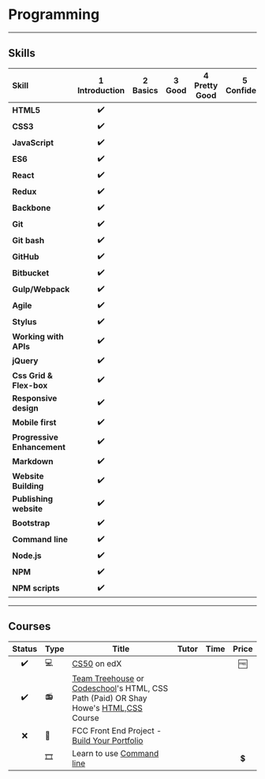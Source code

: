 # Programming

----

## Skills

[done]: https://user-images.githubusercontent.com/29199184/32275438-8385f5c0-bf0b-11e7-9406-42265f71e2bd.png "Done"

|               Skill              | 1<br>Introduction | 2<br>Basics   | 3<br>Good     | 4<br>Pretty Good | 5<br>Confident | 6<br>Awesome    |
|:-------------------------------- |:-----------------:|:-------------:|:-------------:|:----------------:|:--------------:|:---------------:|
|**HTML5**                         |✔️|
|**CSS3**                          |✔️|
|**JavaScript**                    |✔️|
|**ES6**                           |✔️|
|**React**                         |✔️|
|**Redux**                         |✔️|
|**Backbone**                      |✔️|
|**Git**                           |✔️|
|**Git bash**                      |✔️|
|**GitHub**                        |✔️|
|**Bitbucket**                     |✔️|
|**Gulp/Webpack**                  |✔️|
|**Agile**                         |✔️|
|**Stylus**                        |✔️|
|**Working with APIs**             |✔️|
|**jQuery**                        |✔️|
|**Css Grid & Flex-box**           |✔️|
|**Responsive design**             |✔️|
|**Mobile first**                  |✔️|
|**Progressive Enhancement**       |✔️|
|**Markdown**                      |✔️|
|**Website Building**              |✔️|
|**Publishing website**            |✔️|
|**Bootstrap**                     |✔️|
|**Command line**                  |✔️|
|**Node.js**                       |✔️|
|**NPM**                           |✔️|
|**NPM scripts**                   |✔️|

----

## Courses

| Status | Type | Title | Tutor | Time | Price |
| :------: | ------ | ------ | ------------ | ------- | :-------: |
|✔️|💻| [CS50](https://courses.edx.org/courses/course-v1%3AHarvardX%2BCS50%2BX/)  on edX |||🆓|
|✔️|📻|  [Team Treehouse](https://teamtreehouse.com/tracks) or [Codeschool](https://www.codeschool.com/learn/html-css)'s HTML, CSS Path (Paid) OR Shay Howe's [HTML,CSS](http://learn.shayhowe.com/html-css/) Course |
|❌|📘| FCC Front End Project - [Build Your Portfolio](https://www.freecodecamp.com/challenges/build-a-personal-portfolio-webpage) |
||🎞| Learn to use [Command line](https://commandlinepoweruser.com/)|||💲|
